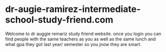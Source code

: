 # dr-augie-ramirez-intermediate-school-study-friend.com
Welcome to dr auggie remariz study friend website. once you login you can find people with the same teachers as you as well as the same lunch and what gpa they got last year/ semester so you jnow they are smart.
